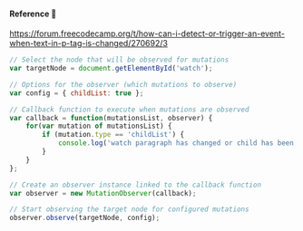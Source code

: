 #### Reference 💪
https://forum.freecodecamp.org/t/how-can-i-detect-or-trigger-an-event-when-text-in-p-tag-is-changed/270692/3

```js
// Select the node that will be observed for mutations
var targetNode = document.getElementById('watch');

// Options for the observer (which mutations to observe)
var config = { childList: true };

// Callback function to execute when mutations are observed
var callback = function(mutationsList, observer) {
    for(var mutation of mutationsList) {
        if (mutation.type == 'childList') {
            console.log('watch paragraph has changed or child has been added/removed');
        }
    }
};

// Create an observer instance linked to the callback function
var observer = new MutationObserver(callback);

// Start observing the target node for configured mutations
observer.observe(targetNode, config);

```
